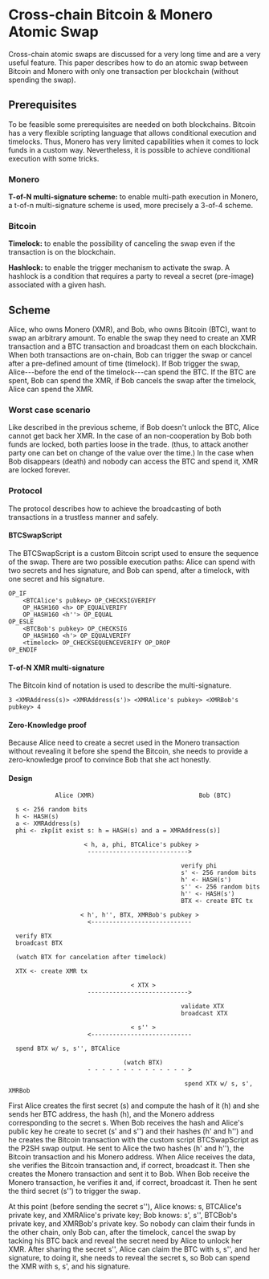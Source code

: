 Cross-chain Bitcoin & Monero Atomic Swap
===

Cross-chain atomic swaps are discussed for a very long time and are a very useful feature.
This paper describes how to do an atomic swap between Bitcoin and Monero with only one transaction
per blockchain (without spending the swap).

## Prerequisites
To be feasible some prerequisites are needed on both blockchains. Bitcoin has a very flexible
scripting language that allows conditional execution and timelocks. Thus, Monero has very
limited capabilities when it comes to lock funds in a custom way. Nevertheless, it is possible
to achieve conditional execution with some tricks.

### Monero
**T-of-N multi-signature scheme:**
to enable multi-path execution in Monero, a t-of-n multi-signature scheme is used, more precisely
a 3-of-4 scheme.

### Bitcoin
**Timelock:**
to enable the possibility of canceling the swap even if the transaction is on the blockchain.

**Hashlock:**
to enable the trigger mechanism to activate the swap. A hashlock is a condition that requires
a party to reveal a secret (pre-image) associated with a given hash.

## Scheme
Alice, who owns Monero (XMR), and Bob, who owns Bitcoin (BTC), want to swap an arbitrary amount.
To enable the swap they need to create an XMR transaction and a BTC transaction and broadcast them
on each blockchain. When both transactions are on-chain, Bob can trigger the swap or cancel after
a pre-defined amount of time (timelock). If Bob trigger the swap, Alice---before the end of the
timelock---can spend the BTC. If the BTC are spent, Bob can spend the XMR, if Bob cancels the swap
after the timelock, Alice can spend the XMR.

### Worst case scenario
Like described in the previous scheme, if Bob doesn't unlock the BTC, Alice cannot get back her XMR.
In the case of an non-cooperation by Bob both funds are locked, both parties loose in the trade.
(thus, to attack another party one can bet on change of the value over the time.)
In the case when Bob disappears (death) and nobody can access the BTC and spend it, XMR are locked
forever.

### Protocol
The protocol describes how to achieve the broadcasting of both transactions in a trustless manner
and safely.

#### BTCSwapScript
The BTCSwapScript is a custom Bitcoin script used to ensure the sequence of the swap. There are
two possible execution paths: Alice can spend with two secrets and hes signature, and Bob can
spend, after a timelock, with one secret and his signature.

```
OP_IF
    <BTCAlice's pubkey> OP_CHECKSIGVERIFY
    OP_HASH160 <h> OP_EQUALVERIFY
    OP_HASH160 <h''> OP_EQUAL
OP_ESLE
    <BTCBob's pubkey> OP_CHECKSIG
    OP_HASH160 <h'> OP_EQUALVERIFY
    <timelock> OP_CHECKSEQUENCEVERIFY OP_DROP
OP_ENDIF
```

#### T-of-N XMR multi-signature
The Bitcoin kind of notation is used to describe the multi-signature.

```
3 <XMRAddress(s)> <XMRAddress(s')> <XMRAlice's pubkey> <XMRBob's pubkey> 4
```

#### Zero-Knowledge proof
Because Alice need to create a secret used in the Monero transaction without
revealing it before she spend the Bitcoin, she needs to provide a zero-knowledge
proof to convince Bob that she act honestly.

#### Design

```
             Alice (XMR)                             Bob (BTC)

  s <- 256 random bits
  h <- HASH(s)
  a <- XMRAddress(s)
  phi <- zkp[it exist s: h = HASH(s) and a = XMRAddress(s)]

                     < h, a, phi, BTCAlice's pubkey >
                      ---------------------------->

                                                verify phi
                                                s' <- 256 random bits
                                                h' <- HASH(s')
                                                s'' <- 256 random bits
                                                h'' <- HASH(s')
                                                BTX <- create BTC tx

                    < h', h'', BTX, XMRBob's pubkey >
                      <----------------------------

  verify BTX
  broadcast BTX

  (watch BTX for cancelation after timelock)

  XTX <- create XMR tx

                                  < XTX >
                      ---------------------------->

                                                validate XTX
                                                broadcast XTX

                                  < s'' >
                      <----------------------------

  spend BTX w/ s, s'', BTCAlice

                                (watch BTX)
                      - - - - - - - - - - - - - - >

                                                 spend XTX w/ s, s', XMRBob
```

First Alice creates the first secret (s) and compute the hash of it (h) and she sends her
BTC address, the hash (h), and the Monero address corresponding to the secret s.
When Bob receives the hash and Alice's public key he create
to secret (s' and s'') and their hashes (h' and h'') and he creates the Bitcoin transaction
with the custom script BTCSwapScript as the P2SH swap output. He sent to Alice the two
hashes (h' and h''), the Bitcoin transaction and his Monero address. When Alice receives
the data, she verifies the Bitcoin transaction and, if correct, broadcast it. Then she creates
the Monero transaction and sent it to Bob. When Bob receive the Monero transaction, he verifies
it and, if correct, broadcast it. Then he sent the third secret (s'') to trigger the swap.

At this point (before sending the secret s''), Alice knows: s, BTCAlice's private key,
and XMRAlice's private key; Bob knows: s', s'', BTCBob's private key, and XMRBob's private
key. So nobody can claim their funds in the other chain, only Bob can, after the timelock,
cancel the swap by tacking his BTC back and reveal the secret need by Alice to unlock her XMR.
After sharing the secret s'', Alice can claim the BTC with s, s'', and her signature,
to doing it, she needs to reveal the secret s, so Bob can spend the XMR with s, s', and his
signature.
